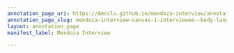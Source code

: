 ```yaml
---
annotation_page_uri: https://Amcclu.github.io/mendoza-interview/annotations/mendoza-interview-canvas-1-interviewee--body-language--eye-contact---forthcomingness.json
annotation_page_slug: mendoza-interview-canvas-1-interviewee--body-language--eye-contact---forthcomingness
layout: annotation_page
manifest_label: Mendoza Interview

---
```

